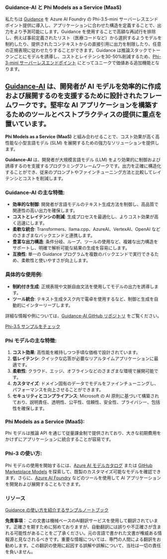 ### Guidance-AI と Phi Models as a Service (MaaS)
私たちは [Guidance](https://github.com/guidance-ai/guidance) を Azure AI Foundry の Phi-3.5-mini サーバーレスエンドポイント提供に導入し、アプリケーションに合わせた構造を定義することで、出力をより予測可能にします。Guidance を使用することで高額な再試行を排除し、例えば事前定義されたリスト（医療コードなど）から選択するようモデルを制約したり、提供されたコンテキストからの直接引用に出力を制限したり、任意の正規表現に従わせたりすることができます。Guidance は推論スタックでトークンごとにモデルを誘導し、コストとレイテンシを30-50%削減するため、[Phi-3-mini サーバーレスエンドポイント](https://aka.ms/try-phi3.5mini) にとってユニークで価値ある追加機能となります。

## [**Guidance-AI**](https://github.com/guidance-ai/guidance) は、開発者が AI モデルを効率的に作成および展開するのを支援するために設計されたフレームワークです。堅牢な AI アプリケーションを構築するためのツールとベストプラクティスの提供に重点を置いています。

**Phi Models as a Service (MaaS)** と組み合わせることで、コスト効果が高く高性能な小型言語モデル (SLM) を展開するための強力なソリューションを提供します。

**Guidance-AI** は、開発者が大規模言語モデル (LLM) をより効果的に制御および誘導するのを支援するプログラミングフレームワークです。出力を正確に構造化することができ、従来のプロンプトやファインチューニング方法と比較してレイテンシとコストを削減します。

### Guidance-AI の主な特徴:
- **効率的な制御**: 開発者が言語モデルのテキスト生成方法を制御し、高品質で関連性の高い出力を確保します。
- **コストとレイテンシの削減**: 生成プロセスを最適化し、よりコスト効果が高く迅速にします。
- **柔軟な統合**: Transformers、llama.cpp、AzureAI、VertexAI、OpenAI などのさまざまなバックエンドと連携します。
- **豊富な出力構造**: 条件分岐、ループ、ツールの使用など、複雑な出力構造をサポートし、明確で解析可能な結果の生成を容易にします。
- **互換性**: 単一の Guidance プログラムを複数のバックエンドで実行できるため、柔軟性と使いやすさが向上します。

### 具体的な使用例:
- **制約付き生成**: 正規表現や文脈自由文法を使用してモデルの出力を誘導します。
- **ツール統合**: テキスト生成タスク内で電卓を使用するなど、制御と生成を自動的にインターリーブします。

詳細な情報や例については、[Guidance-AI GitHub リポジトリ](https://github.com/guidance-ai/guidance) をご覧ください。

[Phi-3.5 サンプルをチェック](../../../../code/01.Introduce/guidance.ipynb)

### Phi モデルの主な特徴:
1. **コスト効果**: 高性能を維持しつつ手頃な価格で設計されています。
2. **低レイテンシ**: クイックな応答が必要なリアルタイムアプリケーションに最適です。
3. **柔軟性**: クラウド、エッジ、オフラインなどのさまざまな環境で展開可能です。
4. **カスタマイズ**: ドメイン固有のデータでモデルをファインチューニングし、パフォーマンスを向上させることができます。
5. **セキュリティとコンプライアンス**: Microsoft の AI 原則に基づいて構築されており、説明責任、透明性、公平性、信頼性、安全性、プライバシー、包括性を確保します。

### Phi Models as a Service (MaaS):
Phi モデルは推論 API を通じて従量課金制で提供されており、大きな初期費用をかけずにアプリケーションに統合することが容易です。

### Phi-3 の使い方:
Phi モデルの使用を開始するには、[Azure AI モデルカタログ](https://ai.azure.com/explore/models) または [GitHub Marketplace Models](https://github.com/marketplace/models) を探索して、既製のカスタマイズ可能なモデルを確認できます。さらに、[Azure AI Foundry](https://ai.azure.com) などのツールを使用して AI アプリケーションを開発および展開することもできます。

### リソース
[Guidance の使い方を紹介するサンプルノートブック](../../../../code/01.Introduce/guidance.ipynb)

**免責事項**：
この文書は機械ベースのAI翻訳サービスを使用して翻訳されています。正確さを期すために努めておりますが、自動翻訳には誤りや不正確さが含まれる可能性があることをご了承ください。元の言語で書かれた文書が権威ある情報源と見なされるべきです。重要な情報については、専門の人間による翻訳をお勧めします。この翻訳の使用に起因する誤解や誤解について、当社は一切の責任を負いません。